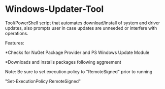# Windows-Updater-Tool

Tool/PowerShell script that automates download/install of system and driver updates, also prompts user in case updates are unneeded or interfere with operations.


Features:

*Checks for NuGet Package Provider and  PS Windows Update Module

*Downloads and installs packages following aggreement 

Note:
Be sure to set execution policy to "RemoteSigned" prior to running

"Set-ExecutionPolicy RemoteSigned"